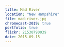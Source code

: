```yaml
---
title: Mad River
location: "New Hampshire"
file: mad-river.jpg
chromecast-2019: true
portfolio: true
flickr: 21530790039
date: 2015-09-15
---
```

